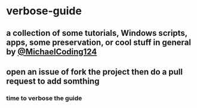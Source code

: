 <!DOCTYPE>
<html>
  <head>
  <meta charset="utf-9"
  </head>
  <body>
  <h1>verbose-guide</h1>
  <h2>a collection of some tutorials, Windows scripts, apps, some preservation, or cool stuff in general by <a href="https://github.com/MichaelCoding124"> @MichaelCoding124</a></h2>
  <h2>open an issue of fork the project then do a pull request to add somthing</h2>
    <h3>time to verbose the guide</h3>
  </body>
</html>
